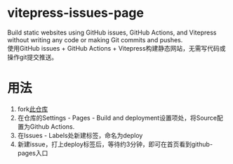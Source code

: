 # vitepress-issues-page
Build static websites using GitHub issues, GitHub Actions, and Vitepress without writing any code or making Git commits and pushes.  
使用GitHub issues + GitHub Actions + Vitepress构建静态网站，无需写代码或操作git提交推送。  

# 用法

1. fork[此仓库](https://github.com/luoway/vitepress-issues-page)
2. 在仓库的Settings - Pages - Build and deployment设置项处，将Source配置为Github Actions.
3. 在Issues - Labels处新建标签，命名为deploy
4. 新建issue，打上deploy标签后，等待约3分钟，即可在首页看到github-pages入口